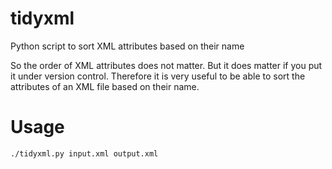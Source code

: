 # tidyxml
Python script to sort XML attributes based on their name

So the order of XML attributes does not matter. But it does matter if you put it under version control. Therefore it is very useful to be able to sort the attributes of an XML file based on their name.

# Usage
```
./tidyxml.py input.xml output.xml
```
